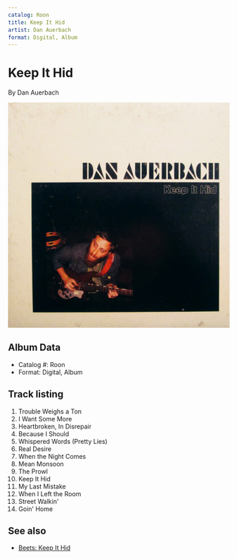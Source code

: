 ```yaml
---
catalog: Roon
title: Keep It Hid
artist: Dan Auerbach
format: Digital, Album
---
```


# Keep It Hid

By Dan Auerbach

![](../../assets/albumcovers/Dan_Auerbach-Keep_It_Hid.png)

## Album Data

- Catalog #: Roon
- Format: Digital, Album


## Track listing


1. Trouble Weighs a Ton
2. I Want Some More
3. Heartbroken, In Disrepair
4. Because I Should
5. Whispered Words (Pretty Lies)
6. Real Desire
7. When the Night Comes
8. Mean Monsoon
9. The Prowl
10. Keep It Hid
11. My Last Mistake
12. When I Left the Room
13. Street Walkin'
14. Goin' Home


## See also

- [Beets: Keep It Hid](../../Beets/Dan_Auerbach/Keep_It_Hid.md)
